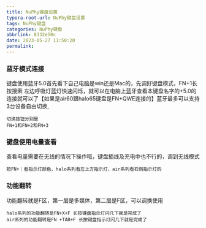 ```yaml
---
title: NuPhy键盘设置
typora-root-url: NuPhy键盘设置
tags: NuPhy键盘
categories: NuPhy键盘
abbrlink: 8332e50c
date: 2023-05-27 11:50:20
permalink:
---
```




### 蓝牙模式连接

键盘使用蓝牙5.0首先看下自己电脑是win还是Mac的，先调好键盘模式，FN+1长按搜索 左边呼吸灯蓝灯快速闪烁，就可以在电脑上蓝牙查看本键盘名字的+5.0的连接就可以了【如果是air60跟halo65键盘是FN+QWE连接的】蓝牙最多可以支持3台设备自由切换,

```
切换按钮分别是
FN+1和FN+2和FN+3
```

### 键盘使用电量查看

查看电量需要在无线的情况下操作哦，键盘插线及充电中也不行的，调到无线模式

```
按FN+｜看指示灯颜色，halo系列看左上方指示灯，air系列看右侧指示灯的
```

### 功能翻转

功能翻转就是F区，第一层是多媒体，第二层是F区，可以调换使用

```
halo系列的功能翻转是FN+X+F 长按键盘指示灯闪几下就是完成了
air系列的功能翻转是FN +TAB+F 长按键盘指示灯闪几下就是完成了
```

